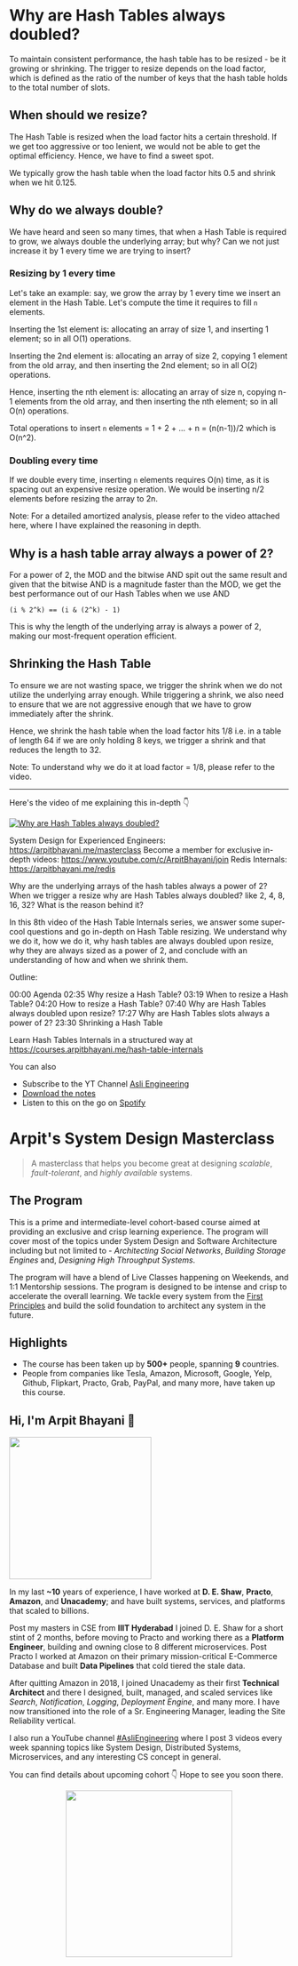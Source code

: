 Why are Hash Tables always doubled?
===


To maintain consistent performance, the hash table has to be resized - be it growing or shrinking. The trigger to resize depends on the load factor, which is defined as the ratio of the number of keys that the hash table holds to the total number of slots.

## When should we resize?

The Hash Table is resized when the load factor hits a certain threshold. If we get too aggressive or too lenient, we would not be able to get the optimal efficiency. Hence, we have to find a sweet spot.

We typically grow the hash table when the load factor hits 0.5 and shrink when we hit 0.125.

## Why do we always double?

We have heard and seen so many times, that when a Hash Table is required to grow, we always double the underlying array; but why? Can we not just increase it by 1 every time we are trying to insert?

### Resizing by 1 every time

Let's take an example: say, we grow the array by 1 every time we insert an element in the Hash Table. Let's compute the time it requires to fill `n` elements.

Inserting the 1st element is: allocating an array of size 1, and inserting 1 element; so in all O(1) operations.

Inserting the 2nd element is: allocating an array of size 2, copying 1 element from the old array, and then inserting the 2nd element; so in all O(2) operations.

Hence, inserting the nth element is: allocating an array of size n, copying n-1 elements from the old array, and then inserting the nth element; so in all O(n) operations.

Total operations to insert `n` elements = 1 + 2 + ... + n = (n(n-1))/2 which is O(n^2).

### Doubling every time

If we double every time, inserting `n` elements requires O(n) time, as it is spacing out an expensive resize operation. We would be inserting n/2 elements before resizing the array to 2n.

Note: For a detailed amortized analysis, please refer to the video attached here, where I have explained the reasoning in depth.

## Why is a hash table array always a power of 2?

For a power of 2, the MOD and the bitwise AND spit out the same result and given that the bitwise AND is a magnitude faster than the MOD, we get the best performance out of our Hash Tables when we use AND

```
(i % 2^k) == (i & (2^k) - 1)
```

This is why the length of the underlying array is always a power of 2, making our most-frequent operation efficient.

## Shrinking the Hash Table

To ensure we are not wasting space, we trigger the shrink when we do not utilize the underlying array enough. While triggering a shrink, we also need to ensure that we are not aggressive enough that we have to grow immediately after the shrink.

Hence, we shrink the hash table when the load factor hits 1/8 i.e. in a table of length 64 if we are only holding 8 keys, we trigger a shrink and that reduces the length to 32.

Note: To understand why we do it at load factor = 1/8, please refer to the video.
<hr />


<p>Here's the video of me explaining this in-depth 👇‍</p>

[![Why are Hash Tables always doubled?](https://i.ytimg.com/vi/zt1E0akArqQ/mqdefault.jpg)](https://www.youtube.com/watch?v=zt1E0akArqQ)

System Design for Experienced Engineers: https://arpitbhayani.me/masterclass
Become a member for exclusive in-depth videos: https://www.youtube.com/c/ArpitBhayani/join
Redis Internals: https://arpitbhayani.me/redis

Why are the underlying arrays of the hash tables always a power of 2? When we trigger a resize why are Hash Tables always doubled? like 2, 4, 8, 16, 32? What is the reason behind it?

In this 8th video of the Hash Table Internals series, we answer some super-cool questions and go in-depth on Hash Table resizing. We understand why we do it, how we do it, why hash tables are always doubled upon resize, why they are always sized as a power of 2, and conclude with an understanding of how and when we shrink them.

Outline:

00:00 Agenda
02:35 Why resize a Hash Table?
03:19 When to resize a Hash Table?
04:20 How to resize a Hash Table?
07:40 Why are Hash Tables always doubled upon resize?
17:27 Why are Hash Tables slots always a power of 2?
23:30 Shrinking a Hash Table

Learn Hash Tables Internals in a structured way at https://courses.arpitbhayani.me/hash-table-internals

You can also
 - Subscribe to the YT Channel [Asli Engineering](https://youtube.com/c/ArpitBhayani)
 - [Download the notes](https://drive.google.com/file/d/1aHWaOIGT7-zB88T83In05pHIdpuJTSk7/view?usp=sharing)
 - Listen to this on the go on [Spotify](https://open.spotify.com/show/7qMoamm2iZQrsPVm6IQLoD)

# Arpit's System Design Masterclass

> A masterclass that helps you become great at designing _scalable_, _fault-tolerant_, and _highly available_ systems.

## The Program

This is a prime and intermediate-level cohort-based course aimed at providing an exclusive and crisp learning experience. The program will cover most of the topics under System Design and Software Architecture including but not limited to - _Architecting Social Networks_, _Building Storage Engines_ and, _Designing High Throughput Systems_.

The program will have a blend of Live Classes happening on Weekends, and 1:1 Mentorship sessions. The program is designed to be intense and crisp to accelerate the overall learning. We tackle every system from the [First Principles](https://en.wikipedia.org/wiki/First_principle) and build the solid foundation to architect any system in the future.


## Highlights

 - The course has been taken up by __500+__ people, spanning __9__ countries.
 - People from companies like Tesla, Amazon, Microsoft, Google, Yelp, Github, Flipkart, Practo, Grab, PayPal, and many more, have taken up this course.


## Hi, I'm Arpit Bhayani 👋

<img width="256px" src="https://edge.arpitbhayani.me/img/arpit.jpg" />

In my last **~10** years of experience, I have worked at **D. E. Shaw**, **Practo**, **Amazon**, and **Unacademy**; and have built systems, services, and platforms that scaled to billions.

Post my masters in CSE from **IIIT Hyderabad** I joined D. E. Shaw for a short stint of 2 months, before moving to Practo and working there as a **Platform Engineer**, building and owning close to 8 different microservices. Post Practo I worked at Amazon on their primary mission-critical E-Commerce Database and built **Data Pipelines** that cold tiered the stale data.

After quitting Amazon in 2018, I joined Unacademy as their first **Technical Architect** and there I designed, built, managed, and scaled services like _Search_, _Notification_, _Logging_, _Deployment Engine_, and many more. I have now transitioned into the role of a Sr. Engineering Manager, leading the Site Reliability vertical.

I also run a YouTube channel [#AsliEngineering](https://www.youtube.com/c/ArpitBhayani) where I post 3 videos every week spanning topics like System Design, Distributed Systems, Microservices, and any interesting CS concept in general.

You can find details about upcoming cohort 👇‍ Hope to see you soon there.

<center>
<a target="_blank" href="https://arpitbhayani.me/masterclass">
<img src="https://user-images.githubusercontent.com/4745789/137859181-d4499cf4-ce65-4466-8b88-a078ece0f081.PNG" width="300px" />
</a>
</center>